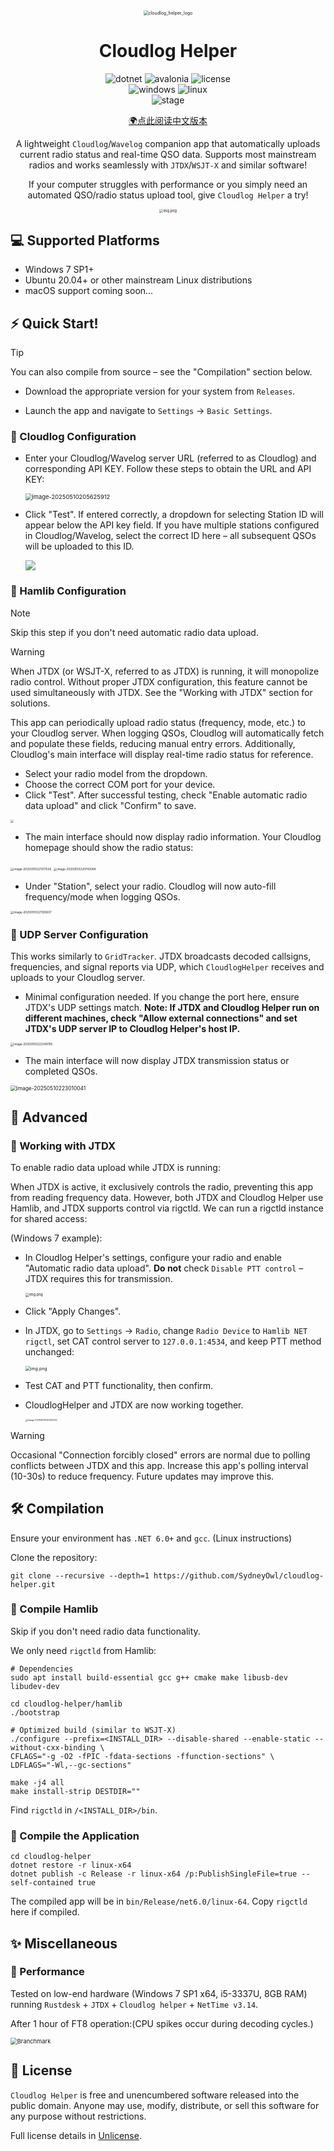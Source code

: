 <div align="center">
<img src="./md_assets/logo.png" alt="cloudlog_helper_logo" style="zoom:50%;" />

# Cloudlog Helper

![dotnet](https://img.shields.io/badge/.NET-6.0-512BD4?style=for-the-badge&logo=dotnet)
![avalonia](https://img.shields.io/badge/AvaloniaUI-11.2.6-0d6efd?style=for-the-badge)
![license](https://img.shields.io/badge/license-Unlicense-3451b2?style=for-the-badge&logo=none)<br />
![windows](https://img.shields.io/badge/Windows-7_SP1+-green?style=for-the-badge&logo=none)
![linux](https://img.shields.io/badge/Ubuntu-20.04+-green?style=for-the-badge&logo=none)<br />
![stage](https://img.shields.io/badge/Stage-UNDER_TESTING-orange?style=for-the-badge&logo=none)

[🌍点此阅读中文版本](./readme_cn.md)

A lightweight `Cloudlog`/`Wavelog` companion app that automatically uploads current radio status and real-time QSO data. Supports most mainstream radios and works seamlessly with `JTDX`/`WSJT-X` and similar software!

If your computer struggles with performance or you simply need an automated QSO/radio status upload tool, give `Cloudlog Helper` a try!

<img src="./md_assets/img.png" alt="img.png" style="zoom: 40%;" />
</div>

## 💻 Supported Platforms

+ Windows 7 SP1+
+ Ubuntu 20.04+ or other mainstream Linux distributions
+ macOS support coming soon...

## ⚡️ Quick Start!

> [!TIP]
> You can also compile from source – see the "Compilation" section below.
+ Download the appropriate version for your system from `Releases`.

+ Launch the app and navigate to `Settings` -> `Basic Settings`.

### 📌 Cloudlog Configuration

+ Enter your Cloudlog/Wavelog server URL (referred to as Cloudlog) and corresponding API KEY. Follow these steps to obtain the URL and API KEY:

  <img src="./md_assets/image-20250510205625912.png" alt="image-20250510205625912" style="zoom:67%;" />

+ Click "Test". If entered correctly, a dropdown for selecting Station ID will appear below the API key field. If you have multiple stations configured in Cloudlog/Wavelog, select the correct ID here – all subsequent QSOs will be uploaded to this ID.

  ![](./md_assets/image-20250510212652161.png)

### 📌 Hamlib Configuration

> [!NOTE]
> Skip this step if you don't need automatic radio data upload.

> [!WARNING]
> When JTDX (or WSJT-X, referred to as JTDX) is running, it will monopolize radio control. Without proper JTDX configuration, this feature cannot be used simultaneously with JTDX. See the "Working with JTDX" section for solutions.

This app can periodically upload radio status (frequency, mode, etc.) to your Cloudlog server. When logging QSOs, Cloudlog will automatically fetch and populate these fields, reducing manual entry errors. Additionally, Cloudlog's main interface will display real-time radio status for reference.

+ Select your radio model from the dropdown.
+ Choose the correct COM port for your device.
+ Click "Test". After successful testing, check "Enable automatic radio data upload" and click "Confirm" to save.

<img src="./md_assets/hamlib.png" style="zoom: 33%;" />

+ The main interface should now display radio information. Your Cloudlog homepage should show the radio status:

<img src="./md_assets/image-20250510221517526.png" alt="image-20250510221517526" style="zoom:33%;" /> <img src="./md_assets/image-20250510220742569.png" alt="image-20250510220742569" style="zoom:33%;" />

+ Under "Station", select your radio. Cloudlog will now auto-fill frequency/mode when logging QSOs.

<img src="./md_assets/image-20250510221120607.png" alt="image-20250510221120607" style="zoom:33%;" />

### 📌 UDP Server Configuration

This works similarly to `GridTracker`. JTDX broadcasts decoded callsigns, frequencies, and signal reports via UDP, which `CloudlogHelper` receives and uploads to your Cloudlog server.

+ Minimal configuration needed. If you change the port here, ensure JTDX's UDP settings match. **Note: If JTDX and Cloudlog Helper run on different machines, check "Allow external connections" and set JTDX's UDP server IP to Cloudlog Helper's host IP.**

<img src="./md_assets/image-20250510222349765.png" alt="image-20250510222349765" style="zoom:33%;" />

+ The main interface will now display JTDX transmission status or completed QSOs.

<img src="./md_assets/image-20250510223010041.png" alt="image-20250510223010041" style="zoom:60%;" />

## 🚀 Advanced
### 🎯 Working with JTDX
To enable radio data upload while JTDX is running:

When JTDX is active, it exclusively controls the radio, preventing this app from reading frequency data. However, both JTDX and Cloudlog Helper use Hamlib, and JTDX supports control via rigctld. We can run a rigctld instance for shared access:

(Windows 7 example):

+ In Cloudlog Helper's settings, configure your radio and enable "Automatic radio data upload". **Do not** check `Disable PTT control` – JTDX requires this for transmission.

  <img src="./md_assets/img1.png" alt="img.png" style="zoom: 40%;" />

+ Click "Apply Changes".

+ In JTDX, go to `Settings` -> `Radio`, change `Radio Device` to `Hamlib NET rigctl`, set CAT control server to `127.0.0.1:4534`, and keep PTT method unchanged:

  <img src="./md_assets/img3.png" alt="img.png" style="zoom: 50%;" />

+ Test CAT and PTT functionality, then confirm.

+ CloudlogHelper and JTDX are now working together.

  <img src="./md_assets/image-20250510140025232.png" alt="image-20250510140025232" style="zoom: 25%;" />

> [!WARNING]  
> Occasional "Connection forcibly closed" errors are normal due to polling conflicts between JTDX and this app. Increase this app's polling interval (10-30s) to reduce frequency. Future updates may improve this.

## 🛠️ Compilation
Ensure your environment has `.NET 6.0+` and `gcc`. (Linux instructions)

Clone the repository:
```shell
git clone --recursive --depth=1 https://github.com/SydneyOwl/cloudlog-helper.git
```

### 🔨 Compile Hamlib
Skip if you don't need radio data functionality.

We only need `rigctld` from Hamlib:
```shell
# Dependencies
sudo apt install build-essential gcc g++ cmake make libusb-dev libudev-dev

cd cloudlog-helper/hamlib
./bootstrap

# Optimized build (similar to WSJT-X)
./configure --prefix=<INSTALL_DIR> --disable-shared --enable-static --without-cxx-binding \
CFLAGS="-g -O2 -fPIC -fdata-sections -ffunction-sections" \
LDFLAGS="-Wl,--gc-sections"

make -j4 all
make install-strip DESTDIR=""
```
Find `rigctld` in `/<INSTALL_DIR>/bin`.

### 🔨 Compile the Application
```shell
cd cloudlog-helper
dotnet restore -r linux-x64
dotnet publish -c Release -r linux-x64 /p:PublishSingleFile=true --self-contained true
```
The compiled app will be in `bin/Release/net6.0/linux-64`. Copy `rigctld` here if compiled.

## ✨ Miscellaneous
### 🐆 Performance
Tested on low-end hardware (Windows 7 SP1 x64, i5-3337U, 8GB RAM) running `Rustdesk` + `JTDX` + `Cloudlog helper` + `NetTime v3.14`.

After 1 hour of FT8 operation:(CPU spikes occur during decoding cycles.)

<img src="./md_assets/img_branchmark.png" style="zoom: 67%;"  alt="Branchmark"/>

## 📝 License
`Cloudlog Helper` is free and unencumbered software released into the public domain. Anyone may use, modify, distribute, or sell this software for any purpose without restrictions.

Full license details in [Unlicense](./LICENSE).